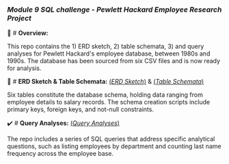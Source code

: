 ### *Module 9 SQL challenge - Pewlett Hackard Employee Research Project*

:checkered_flag: # **Overview:**

This repo contains the 1) ERD sketch, 2) table schemata, 3) and query analyses for Pewlett Hackard's employee database, between 1980s and 1990s. The database has been sourced from six CSV files and is now ready for analysis.

:file_folder: # **ERD Sketch & Table Schemata:** [(_ERD Sketch_)](https://github.com/manuel-sosa/sql-challenge/blob/main/01_data_modeling/erd_sketch.jpg) & [(_Table Schemata_)](https://github.com/manuel-sosa/sql-challenge/blob/main/02_data_engineering/table_schemata.sql)

Six tables constitute the database schema, holding data ranging from employee details to salary records. The schema creation scripts include primary keys, foreign keys, and not-null constraints.

:heavy_check_mark: # **Query Analyses:** [(_Query Analyses_)](https://github.com/manuel-sosa/sql-challenge/blob/main/03_data_analysis/employee_queries.sql)

The repo includes a series of SQL queries that address specific analytical questions, such as listing employees by department and counting last name frequency across the employee base.
